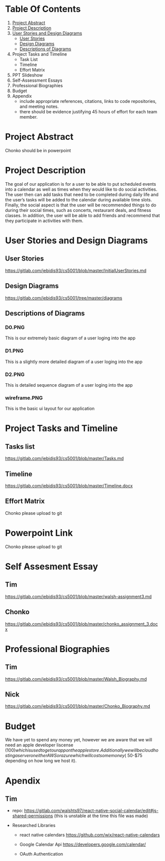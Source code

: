 # Table Of Contents

1. [Project Abstract](#project-abstract)
2. [Project Description](#project-description)
3. [User Stories and Design Diagrams](#user-stories-and-design-diagrams)
   - [User Stories](#user-stories)
   - [Design Diagrams](#design-diagrams)
   - [Descriptions of Diagrams](#descriptions-of-diagrams)
4. Project Tasks and Timeline
   - Task List
   - Timeline
   - Effort Matrix
5. PPT Slideshow
6. Self-Assessment Essays
7. Professional Biographies
8. Budget
9. Appendix
   - include appropriate references, citations, links to code repositories, and meeting notes.
   - there should be evidence justifying 45 hours of effort for each team member.

# Project Abstract

Chonko should be in powerpoint

# Project Description

The goal of our application is for a user to be able to put scheduled events into a calendar as well as times when they would like to do social activities. The user then can add tasks that need to be completed during daily life and the user’s tasks will be added to the calendar during available time slots. Finally, the social aspect is that the user will be recommended things to do during their social times, such as concerts, restaurant deals, and fitness classes. In addition, the user will be able to add friends and recommend that they participate in activities with them.

# User Stories and Design Diagrams

## User Stories

https://gitlab.com/jebidis93/cs5001/blob/master/InitialUserStories.md

## Design Diagrams

https://gitlab.com/jebidis93/cs5001/tree/master/diagrams

## Descriptions of Diagrams

### D0.PNG

This is our extremely basic diagram of a user loging into the app

### D1.PNG

This is a slightly more detailed diagram of a user loging into the app

### D2.PNG

This is detailed sequence diagram of a user loging into the app

### wireframe.PNG

This is the basic ui layout for our application

# Project Tasks and Timeline

## Tasks list

https://gitlab.com/jebidis93/cs5001/blob/master/Tasks.md

## Timeline

https://gitlab.com/jebidis93/cs5001/blob/master/Timeline.docx

## Effort Matrix

Chonko please upload to git

# Powerpoint Link

Chonko please upload to git

# Self Assesment Essay

## Tim

https://gitlab.com/jebidis93/cs5001/blob/master/walsh-assignment3.md

## Chonko

https://gitlab.com/jebidis93/cs5001/blob/master/chonko_assignment_3.docx

# Professional Biographies

## Tim

https://gitlab.com/jebidis93/cs5001/blob/master/Walsh_Biography.md

## Nick

https://gitlab.com/jebidis93/cs5001/blob/master/Chonko_Biography.md

# Budget

We have yet to spend any money yet, however we are aware that we will need an apple developer liscense ($100) which is used to get our app on the apple store. Additionally we will be cloud hosting a server on either AWS or azure which will cost some money (~$50-\$75 depending on how long we host it).

# Apendix

## Tim

- repo: https://gitlab.com/walshts97/react-native-social-calendar/edit#js-shared-permissions
  (this is unstable at the time this file was made)

- Researched Libraries

  - react native calendars
    https://github.com/wix/react-native-calendars

  - Google Calendar Api
    https://developers.google.com/calendar/

  - OAuth Authentication

